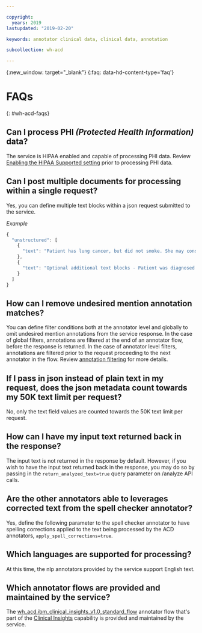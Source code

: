 ```yaml
---

copyright:
  years: 2019
lastupdated: "2019-02-20"

keywords: annotator clinical data, clinical data, annotation

subcollection: wh-acd

---
```


{:new_window: target="_blank"}
{:faq: data-hd-content-type='faq'}

# FAQs
{: #wh-acd-faqs}

## Can I process PHI _(Protected Health Information)_ data?

The service is HIPAA enabled and capable of processing PHI data. Review [Enabling the HIPAA Supported setting](wh-acd?topic=wh-acd-information-security#hipaa) prior to processing PHI data.

## Can I post multiple documents for processing within a single request?

Yes, you can define multiple text blocks within a json request submitted to the service.

*Example*

```javascript
{
  "unstructured": [
    {
      "text": "Patient has lung cancer, but did not smoke. She may consider chemotherapy as part of a treatment plan."
    },
    {
      "text": "Optional additional text blocks - Patient was diagnosed with diabetes mellitus."
    }
  ]
}
```

## How can I remove undesired mention annotation matches?

You can define filter conditions both at the annotator level and globally to omit undesired mention annotations from the service response. In the case of global filters, annotations are filtered at the end of an annotator flow, before the response is returned. In the case of annotator level filters, annotations are filtered prior to the request proceeding to the next annotator in the flow. Review [annotation filtering](wh-acd?topic=wh-acd-filtering) for more details.

## If I pass in json instead of plain text in my request, does the json metadata count towards my 50K text limit per request?

No, only the text field values are counted towards the 50K text limit per request.

## How can I have my input text returned back in the response?

The input text is not returned in the response by default. However, if you wish to have the input text returned back in the response, you may do so by passing in the `return_analyzed_text=true` query parameter on /analyze API calls.

## Are the other annotators able to leverages corrected text from the spell checker annotator?

Yes, define the following parameter to the spell checker annotator to have spelling corrections applied to the text being processed by the ACD annotators, `apply_spell_corrections=true`.

## Which languages are supported for processing?

At this time, the nlp annotators provided by the service support English text.

## Which annotator flows are provided and maintained by the service?

The [wh_acd.ibm_clinical_insights_v1.0_standard_flow](wh-acd?topic=wh-acd-analyze_text#flows) annotator flow that's part of the [Clinical Insights](wh-acd?topic=wh-acd-clinical_insights_overview) capability is provided and maintained by the service.

